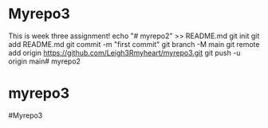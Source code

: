# Myrepo3
This is week  three assignment!
echo "# myrepo2" >> README.md
git init
git add README.md
git commit -m "first commit"
git branch -M main
git remote add origin https://github.com/Leigh3Rmyheart/myrepo3.git
git push -u origin main# myrepo2
# myrepo3
#Myrepo3
